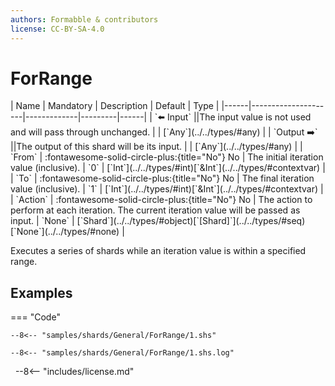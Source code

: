 ```yaml
---
authors: Formabble & contributors
license: CC-BY-SA-4.0
---
```



# ForRange

<div class="sh-parameters" markdown="1">
| Name | Mandatory | Description | Default | Type |
|------|---------------------|-------------|---------|------|
| `⬅️ Input` ||The input value is not used and will pass through unchanged. | | [`Any`](../../types/#any) |
| `Output ➡️` ||The output of this shard will be its input. | | [`Any`](../../types/#any) |
| `From` | :fontawesome-solid-circle-plus:{title="No"} No  | The initial iteration value (inclusive). | `0` | [`Int`](../../types/#int)[`&Int`](../../types/#contextvar) |
| `To` | :fontawesome-solid-circle-plus:{title="No"} No  | The final iteration value (inclusive). | `1` | [`Int`](../../types/#int)[`&Int`](../../types/#contextvar) |
| `Action` | :fontawesome-solid-circle-plus:{title="No"} No  | The action to perform at each iteration. The current iteration value will be passed as input. | `None` | [`Shard`](../../types/#object)[`[Shard]`](../../types/#seq)[`None`](../../types/#none) |

</div>

Executes a series of shards while an iteration value is within a specified range.

## Examples

=== "Code"

  ```x86asm linenums="1"
  --8<-- "samples/shards/General/ForRange/1.shs"
  ```

  ```
  --8<-- "samples/shards/General/ForRange/1.shs.log"
  ```
&nbsp;
--8<-- "includes/license.md"

